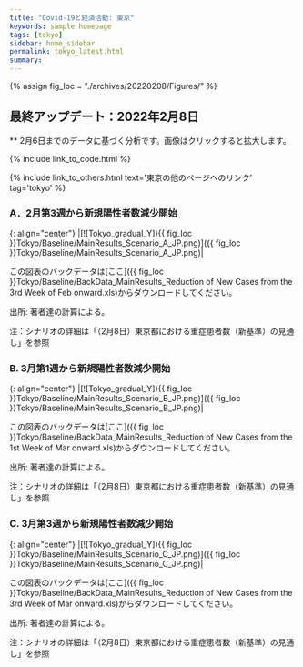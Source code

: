 ```yaml
---
title: "Covid-19と経済活動: 東京"
keywords: sample homepage
tags: [tokyo]
sidebar: home_sidebar
permalink: tokyo_latest.html
summary:
---
```


{% assign fig_loc = "./archives/20220208/Figures/" %}

## 最終アップデート：2022年2月8日
** 2月6日までのデータに基づく分析です。画像はクリックすると拡大します。

{% include link_to_code.html %}

{% include link_to_others.html text='東京の他のページへのリンク' tag='tokyo' %}





### A．2月第3週から新規陽性者数減少開始

{: align="center"}
|[![Tokyo_gradual_Y]({{ fig_loc }}Tokyo/Baseline/MainResults_Scenario_A_JP.png)]({{ fig_loc }}Tokyo/Baseline/MainResults_Scenario_A_JP.png)|

この図表のバックデータは[ここ]({{ fig_loc }}Tokyo/Baseline/BackData_MainResults_Reduction of New Cases from the 3rd Week of Feb onward.xls)からダウンロードしてください。

出所: 著者達の計算による。<br>

注：シナリオの詳細は「（2月8日）東京都における重症患者数（新基準）の見通し」を参照


### B. 3月第1週から新規陽性者数減少開始

{: align="center"}
|[![Tokyo_gradual_Y]({{ fig_loc }}Tokyo/Baseline/MainResults_Scenario_B_JP.png)]({{ fig_loc }}Tokyo/Baseline/MainResults_Scenario_B_JP.png)|

この図表のバックデータは[ここ]({{ fig_loc }}Tokyo/Baseline/BackData_MainResults_Reduction of New Cases from the 1st Week of Mar onward.xls)からダウンロードしてください。

出所: 著者達の計算による。<br>

注：シナリオの詳細は「（2月8日）東京都における重症患者数（新基準）の見通し」を参照

### C.  3月第3週から新規陽性者数減少開始

{: align="center"}
|[![Tokyo_gradual_Y]({{ fig_loc }}Tokyo/Baseline/MainResults_Scenario_C_JP.png)]({{ fig_loc }}Tokyo/Baseline/MainResults_Scenario_C_JP.png)|

この図表のバックデータは[ここ]({{ fig_loc }}Tokyo/Baseline/BackData_MainResults_Reduction of New Cases from the 3rd Week of Mar onward.xls)からダウンロードしてください。

出所: 著者達の計算による。<br>

注：シナリオの詳細は「（2月8日）東京都における重症患者数（新基準）の見通し」を参照



